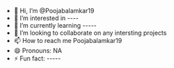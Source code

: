 - 👋 Hi, I’m @Poojabalamkar19
- 👀 I’m interested in ----
- 🌱 I’m currently learning -----
- 💞️ I’m looking to collaborate on any intersting projects
- 📫 How to reach me Poojabalamkar19
- 😄 Pronouns: NA
- ⚡ Fun fact: -----

<!---
Poojabalamkar19/Poojabalamkar19 is a ✨ special ✨ repository because its `README.md` (this file) appears on your GitHub profile.
You can click the Preview link to take a look at your changes.
--->
